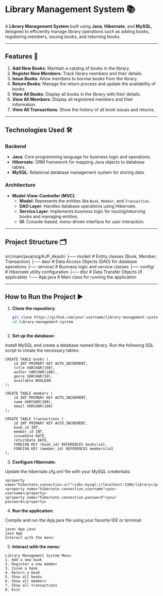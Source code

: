# Library Management System 📚

A **Library Management System** built using **Java**, **Hibernate**, and **MySQL**, designed to efficiently manage library operations such as adding books, registering members, issuing books, and returning books.

---

## Features 🚀

1. **Add New Books**: Maintain a catalog of books in the library.
2. **Register New Members**: Track library members and their details.
3. **Issue Books**: Allow members to borrow books from the library.
4. **Return Books**: Manage the return process and update the availability of books.
5. **View All Books**: Display all books in the library with their details.
6. **View All Members**: Display all registered members and their information.
7. **View All Transactions**: Show the history of all book issues and returns.

---

## Technologies Used 🛠️

### Backend
- **Java**: Core programming language for business logic and operations.
- **Hibernate**: ORM framework for mapping Java objects to database tables.
- **MySQL**: Relational database management system for storing data.

### Architecture
- **Model-View-Controller (MVC)**: 
  - **Model**: Represents the entities like `Book`, `Member`, and `Transaction`.
  - **DAO Layer**: Handles database operations using Hibernate.
  - **Service Layer**: Implements business logic for issuing/returning books and managing entities.
  - **UI**: Console-based, menu-driven interface for user interaction.

---

## Project Structure 🗂️
src/main/java/org/AJP_Akash/ ├── model/ # Entity classes (Book, Member, Transaction) 
                             ├── dao/ # Data Access Objects (DAO) for database operations 
                             ├── service/ # Business logic and service classes 
                             ├── config/ # Hibernate utility configuration 
                             ├── dto/ # Data Transfer Objects (if applicable) 
                             └── App.java # Main class for running the application

---

## How to Run the Project ▶️

1. **Clone the repository**:
   ```bash
   git clone https://github.com/your-username/library-management-system.git
   cd library-management-system
                             
2.  **Set up the database:**

Install MySQL and create a database named library.
Run the following SQL script to create the necessary tables:

```
CREATE TABLE books (
    id INT PRIMARY KEY AUTO_INCREMENT,
    title VARCHAR(100),
    author VARCHAR(100),
    genre VARCHAR(50),
    available BOOLEAN
);

CREATE TABLE members (
    id INT PRIMARY KEY AUTO_INCREMENT,
    name VARCHAR(100),
    email VARCHAR(100)
);

CREATE TABLE transactions (
    id INT PRIMARY KEY AUTO_INCREMENT,
    book_id INT,
    member_id INT,
    issueDate DATE,
    returnDate DATE,
    FOREIGN KEY (book_id) REFERENCES books(id),
    FOREIGN KEY (member_id) REFERENCES members(id)
);
```

3.  **Configure Hibernate:**

Update the hibernate.cfg.xml file with your MySQL credentials:
```
<property name="hibernate.connection.url">jdbc:mysql://localhost:3306/library</property>
<property name="hibernate.connection.username">your-username</property>
<property name="hibernate.connection.password">your-password</property>
```
4.  **Run the application:**

Compile and run the App.java file using your favorite IDE or terminal:
```
javac App.java
java App
Interact with the menu:
```
5.  **Interact with the menu:**

```
Library Management System Menu:
1. Add a new book
2. Register a new member
3. Issue a book
4. Return a book
5. Show all books
6. Show all members
7. Show all transactions
8. Exit
```
